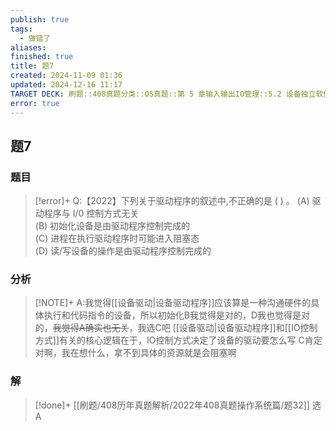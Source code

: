 ```yaml
---
publish: true
tags:
  - 做错了
aliases: 
finished: true
title: 题7
created: 2024-11-09 01:36
updated: 2024-12-16 11:17
TARGET DECK: 刷题::408真题分类::OS真题::第 5 章输入输出IO管理::5.2 设备独立软件::题7
error: true
---
```

## 题7
### 题目
> [!error]+
> Q:【2022】下列关于驱动程序的叙述中,不正确的是 ( ) 。 
> (A) 驱动程序与 $\mathrm{I}/0$ 控制方式无关  
> (B) 初始化设备是由驱动程序控制完成的  
> (C) 进程在执行驱动程序时可能进入阻塞态  
> (D) 读/写设备的操作是由驱动程序控制完成的
### 分析
> [!NOTE]+
> A:我觉得[[设备驱动|设备驱动程序]]应该算是一种沟通硬件的具体执行和代码指令的设备，所以初始化B我觉得是对的，D我也觉得是对的，~~我觉得A确实也无关~~，我选C吧
> [[设备驱动|设备驱动程序]]和[[IO控制方式]]有关的核心逻辑在于，IO控制方式决定了设备的驱动要怎么写
> C肯定对啊，我在想什么，拿不到具体的资源就是会阻塞啊
### 解
> [!done]+
> [[刷题/408历年真题解析/2022年408真题操作系统篇/题32]]
> 选A
<!--ID: 1732188632626-->